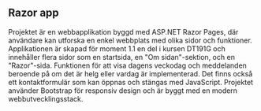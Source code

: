 ## Razor app
Projektet är en webbapplikation byggd med ASP.NET Razor Pages, där användare kan utforska en enkel webbplats med olika sidor och funktioner.
Applikationen är skapad för moment 1.1 en del i kursen DT191G och innehåller flera sidor som en startsida, en "Om sidan"-sektion, och en "Razor"-sida.
Funktionen för att visa dagens veckodag och meddelanden beroende på om det är helg eller vardag är implementerad. Det finns också ett kontaktformulär som kan öppnas och stängas med JavaScript. 
Projektet använder Bootstrap för responsiv design och är byggt med en modern webbutvecklingsstack.
